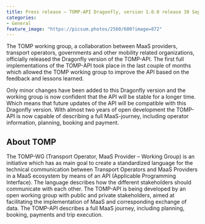 ```yaml
---
title: Press release – TOMP-API Dragonfly, version 1.0.0 release 30 September 2020
categories:
- General
feature_image: "https://picsum.photos/2560/600?image=872"
---
```


The TOMP working group, a collaboration between MaaS providers, transport operators, governments and other mobility related organizations, officially released the Dragonfly version of the TOMP-API. The first full implementations of the TOMP-API took place in the last couple of months which allowed the TOMP working group to improve the API based on the feedback and lessons learned.

Only minor changes have been added to this Dragonfly version and the working group is now confident that the API will be stable for a longer time. Which means that future updates of the API will be compatible with this Dragonfly version. With almost two years of open development the TOMP-API is now capable of describing a full MaaS-journey, including operator information, planning, booking and payment.

## About TOMP
The TOMP-WG (Transport Operator, MaaS Provider – Working Group) is an initiative which has as main goal to create a standardized language for the technical communication between Transport Operators and MaaS Providers in a MaaS ecosystem by means of an API (Applicable Programming Interface). The language describes how the different stakeholders should communicate with each other. The TOMP-API is being developed by an open working group with public and private stakeholders, aimed at facilitating the implementation of MaaS and corresponding exchange of data. The TOMP-API describes a full MaaS journey, including planning, booking, payments and trip execution.
